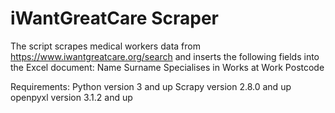 # iWantGreatCare Scraper

The script scrapes medical workers data from https://www.iwantgreatcare.org/search and inserts the following fields into the Excel document:
Name
Surname
Specialises in
Works at
Work Postcode


Requirements:
Python version 3 and up
Scrapy version 2.8.0 and up
openpyxl version 3.1.2 and up